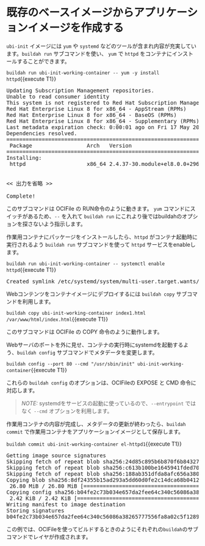 # 既存のベースイメージからアプリケーションイメージを作成する

`ubi-init` イメージには `yum` や `systemd` などのツールが含まれ内容が充実しています。`buildah run` サブコマンドを使い、 `yum` で `httpd` をコンテナにインストールすることができます。

`buildah run ubi-init-working-container -- yum -y install httpd`{{execute T1}}

<pre class="file">
Updating Subscription Management repositories.
Unable to read consumer identity
This system is not registered to Red Hat Subscription Management. You can use subscription-manager to register.
Red Hat Enterprise Linux 8 for x86_64 - AppStream (RPMs)               2.4 MB/s | 7.0 MB     00:02
Red Hat Enterprise Linux 8 for x86_64 - BaseOS (RPMs)                  1.3 MB/s | 3.7 MB     00:02
Red Hat Enterprise Linux 8 for x86_64 - Supplementary (RPMs)            23 kB/s |  78 kB     00:03
Last metadata expiration check: 0:00:01 ago on Fri 17 May 2019 03:41:34 PM EDT.
Dependencies resolved.
=======================================================================================================
 Package                 Arch   Version                         Repository                        Size
=======================================================================================================
Installing:
 httpd                   x86_64 2.4.37-30.module+el8.0.0+2969+90015743
                                                                rhel-8-for-x86_64-appstream-rpms 1.4 M

<< 出力を省略 >>

Complete!
</pre>

このサブコマンドは OCIFile の RUN命令のように動きます。 `yum` コマンドにスイッチがあるため、`--` を入れて `buildah run` にこれより後ではbuildahのオプションを探さないよう指示します。

作業用コンテナにパッケージをインストールしたら、`httpd` がコンテナ起動時に実行されるよう `buildah run` サブコマンドを使って `httpd` サービスをenableします。

`buildah run ubi-init-working-container -- systemctl enable httpd`{{execute T1}}

<pre class="file">
Created symlink /etc/systemd/system/multi-user.target.wants/httpd.service → /usr/lib/systemd/system/httpd.service.
</pre>

Webコンテンツをコンテナイメージにデプロイするには `buildah copy` サブコマンドを利用します。

`buildah copy ubi-init-working-container index1.html /var/www/html/index.html`{{execute T1}}

このサブコマンドは OCIFile の COPY 命令のように動作します。

Webサーバのポートを外に見せ、コンテナの実行時にsystemdを起動するよう、`buildah config` サブコマンドでメタデータを変更します。

`buildah config --port 80 --cmd "/usr/sbin/init" ubi-init-working-container`{{execute T1}}

これらの `buildah config` のオプションは、OCIFileの EXPOSE と CMD 命令に対応します。

> _NOTE:_  systemdをサービスの起動に使っているので、`--entrypoint` ではなく `--cmd` オプションを利用します。

作業用コンテナの内容が完成し、メタデータの更新が終わったら、`buildah commit` で作業用コンテナをアプリケーションイメージとして保存します。

`buildah commit ubi-init-working-container el-httpd1`{{execute T1}}

<pre class="file">
Getting image source signatures
Skipping fetch of repeat blob sha256:24d85c895b6b870f6b84327a5e31aa567a5d30588de0a0bdd9a669ec5012339c
Skipping fetch of repeat blob sha256:c613b100be1645941fded703dd6037e5aba7c9388fd1fcb37c2f9f73bc438126
Skipping fetch of repeat blob sha256:188ab351dfda8afc656a38073df0004cdc5196fd5572960ff5499c17e6442223
Copying blob sha256:8df24355b15ad293a5dd60d0fe2c14dca68b0412b62f9e9c39c15bb8230d1936
 26.80 MiB / 26.80 MiB [====================================================] 0s
Copying config sha256:b04fe2c73b034e657da2fee64c340c56086a38265777556fa8a02c5f12896e66
 2.42 KiB / 2.42 KiB [======================================================] 0s
Writing manifest to image destination
Storing signatures
b04fe2c73b034e657da2fee64c340c56086a38265777556fa8a02c5f12896e66
</pre>

この例では、OCIFileを使ってビルドするときのようにそれぞれの`buildah`のサブコマンドでレイヤが作成されます。

